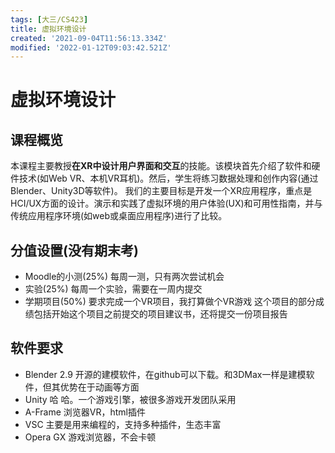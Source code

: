 ```yaml
---
tags: [大三/CS423]
title: 虚拟环境设计
created: '2021-09-04T11:56:13.334Z'
modified: '2022-01-12T09:03:42.521Z'
---
```


# 虚拟环境设计
## 课程概览
本课程主要教授**在XR中设计用户界面和交互**的技能。该模块首先介绍了软件和硬件技术(如Web VR、本机VR耳机)。然后，学生将练习数据处理和创作内容(通过Blender、Unity3D等软件)。
我们的主要目标是开发一个XR应用程序，重点是HCI/UX方面的设计。演示和实践了虚拟环境的用户体验(UX)和可用性指南，并与传统应用程序环境(如web或桌面应用程序)进行了比较。

## 分值设置(没有期末考)
- Moodle的小测(25%)
每周一测，只有两次尝试机会
- 实验(25%)
每周一个实验，需要在一周内提交
- 学期项目(50%)
要求完成一个VR项目，我打算做个VR游戏
这个项目的部分成绩包括开始这个项目之前提交的项目建议书，还将提交一份项目报告

## 软件要求
- Blender 2.9
开源的建模软件，在github可以下载。和3DMax一样是建模软件，但其优势在于动画等方面
- Unity
哈 哈。一个游戏引擎，被很多游戏开发团队采用
- A-Frame
浏览器VR，html插件
- VSC
主要是用来编程的，支持多种插件，生态丰富
- Opera GX
游戏浏览器，不会卡顿


